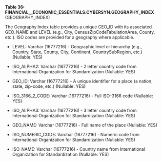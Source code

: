 **Table 36: FINANCIAL__ECONOMIC_ESSENTIALS.CYBERSYN.GEOGRAPHY_INDEX** (GEOGRAPHY_INDEX)

The Geography Index table provides a unique GEO_ID with its associated GEO_NAME and LEVEL (e.g., City, CensusZipCodeTabulationArea, County, etc.). ISO codes are provided for a geography where applicable.

- LEVEL: Varchar (16777216) - Geographic level or hierarchy (e.g., Country, State, County, City, Continent, CountrySubRegion, etc.) (Nullable: YES)

- ISO_ALPHA2: Varchar (16777216) - 2 letter country code from International Organization for Standardization (Nullable: YES)

- GEO_ID: Varchar (16777216) - A unique identifier for a place (a nation, state, zip-code, etc.) (Nullable: YES)

- ISO_3166_2_CODE: Varchar (16777216) - Full ISO-3166 code (Nullable: YES)

- ISO_ALPHA3: Varchar (16777216) - 3 letter country code from International Organization for Standardization (Nullable: YES)

- GEO_NAME: Varchar (16777216) - Full name of the place (Nullable: YES)

- ISO_NUMERIC_CODE: Varchar (16777216) - Numeric code from International Organization for Standardization (Nullable: YES)

- ISO_NAME: Varchar (16777216) - Country name from International Organization for Standardization (Nullable: YES)

